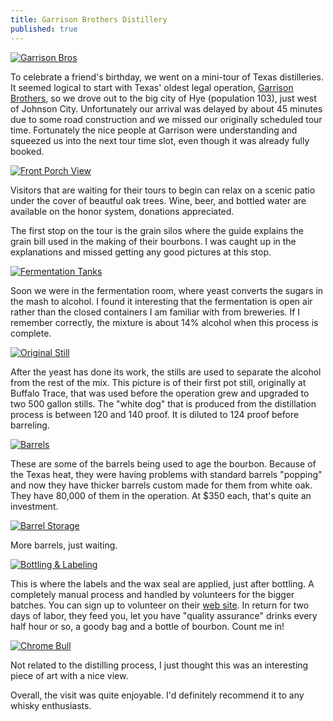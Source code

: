 ```yaml
---
title: Garrison Brothers Distillery
published: true
---
```


[![][logo]][1]

To celebrate a friend's birthday, we went on a mini-tour of Texas distilleries.  It seemed logical to start with Texas' oldest legal operation, [Garrison Brothers][0], so we drove out to the big city of Hye (population 103), just west of Johnson City. Unfortunately our arrival was delayed by about 45 minutes due to some road construction and we missed our originally scheduled tour time.  Fortunately the nice people at Garrison were understanding and squeezed us into the next tour time slot, even though it was already fully booked.

[![][porchview]][2]

Visitors that are waiting for their tours to begin can relax on a scenic patio under the cover of beautful oak trees. Wine, beer, and bottled water are available on the honor system, donations appreciated.

The first stop on the tour is the grain silos where the guide explains the grain bill used in the making of their bourbons.  I was caught up in the explanations and missed getting any good pictures at this stop.  

[![][fermentation]][3]

Soon we were in the fermentation room, where yeast converts the sugars in the mash to alcohol. I found it interesting that the fermentation is open air rather than the closed containers I am familiar with from breweries. If I remember correctly, the mixture is about 14% alcohol when this process is complete.

[![][still]][4]

After the yeast has done its work, the stills are used to separate the alcohol from the rest of the mix.  This picture is of their first pot still, originally at Buffalo Trace, that was used before the operation grew and upgraded to two 500 gallon stills. The "white dog" that is produced from the distillation process is between 120 and 140 proof. It is diluted to 124 proof before barreling.

[![][barrels]][6]

These are some of the barrels being used to age the bourbon.  Because of the Texas heat, they were having problems with standard barrels "popping" and now they have thicker barrels custom made for them from white oak.  They have 80,000 of them in the operation.  At $350 each, that's quite an investment.

[![][morebarrels]][7]

More barrels, just waiting.

[![][bottling]][8]

This is where the labels and the wax seal are applied, just after bottling.  A completely manual process and handled by volunteers for the bigger batches.  You can sign up to volunteer on their [web site][0].  In return for two days of labor, they feed you, let you have "quality assurance" drinks every half hour or so, a goody bag and a bottle of bourbon.  Count me in!

[![][bull]][5]

Not related to the distilling process, I just thought this was an interesting piece of art with a nice view.

Overall, the visit was quite enjoyable.  I'd definitely recommend it to any whisky enthusiasts.

[0]: http://www.garrisonbros.com/

[1]: https://www.flickr.com/photos/highlycaffeinated/16825268615
[logo]: https://farm8.staticflickr.com/7655/16825268615_0839bbf986_z.jpg "Garrison Bros"

[2]: https://www.flickr.com/photos/highlycaffeinated/16639156699
[porchview]: https://farm9.staticflickr.com/8710/16639156699_388ba376e6_z.jpg "Front Porch View"

[3]: https://www.flickr.com/photos/highlycaffeinated/16205337653
[fermentation]: https://farm8.staticflickr.com/7585/16205337653_80b4213f75_z.jpg "Fermentation Tanks"

[4]: https://www.flickr.com/photos/highlycaffeinated/16637710468
[still]: https://farm9.staticflickr.com/8716/16637710468_f186a0e5cc_z.jpg "Original Still"

[5]: https://www.flickr.com/photos/highlycaffeinated/16637715918
[bull]: https://farm8.staticflickr.com/7629/16637715918_43f4eaa2b9_z.jpg "Chrome Bull"

[6]: https://www.flickr.com/photos/highlycaffeinated/16639167969
[barrels]: https://farm9.staticflickr.com/8630/16639167969_34ebd03e15_z.jpg "Barrels"

[7]: https://www.flickr.com/photos/highlycaffeinated/16617972167
[morebarrels]: https://farm8.staticflickr.com/7637/16617972167_8fa769ef92_z.jpg "Barrel Storage"

[8]: https://www.flickr.com/photos/highlycaffeinated/16639163799
[bottling]: https://farm8.staticflickr.com/7605/16639163799_30542382b7_z.jpg "Bottling & Labeling"
